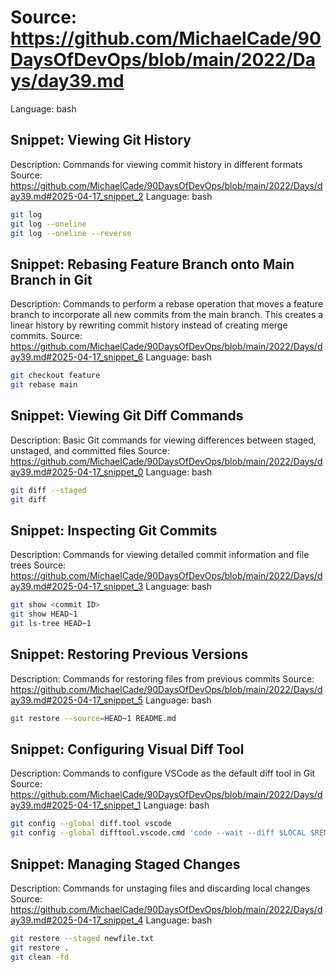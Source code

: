 # Source: https://github.com/MichaelCade/90DaysOfDevOps/blob/main/2022/Days/day39.md
Language: bash

## Snippet: Viewing Git History
Description: Commands for viewing commit history in different formats
Source: https://github.com/MichaelCade/90DaysOfDevOps/blob/main/2022/Days/day39.md#2025-04-17_snippet_2
Language: bash

```bash
git log
git log --oneline
git log --oneline --reverse
```

## Snippet: Rebasing Feature Branch onto Main Branch in Git
Description: Commands to perform a rebase operation that moves a feature branch to incorporate all new commits from the main branch. This creates a linear history by rewriting commit history instead of creating merge commits.
Source: https://github.com/MichaelCade/90DaysOfDevOps/blob/main/2022/Days/day39.md#2025-04-17_snippet_6
Language: bash

```bash
git checkout feature
git rebase main
```

## Snippet: Viewing Git Diff Commands
Description: Basic Git commands for viewing differences between staged, unstaged, and committed files
Source: https://github.com/MichaelCade/90DaysOfDevOps/blob/main/2022/Days/day39.md#2025-04-17_snippet_0
Language: bash

```bash
git diff --staged
git diff
```

## Snippet: Inspecting Git Commits
Description: Commands for viewing detailed commit information and file trees
Source: https://github.com/MichaelCade/90DaysOfDevOps/blob/main/2022/Days/day39.md#2025-04-17_snippet_3
Language: bash

```bash
git show <commit ID>
git show HEAD~1
git ls-tree HEAD~1
```

## Snippet: Restoring Previous Versions
Description: Commands for restoring files from previous commits
Source: https://github.com/MichaelCade/90DaysOfDevOps/blob/main/2022/Days/day39.md#2025-04-17_snippet_5
Language: bash

```bash
git restore --source=HEAD~1 README.md
```

## Snippet: Configuring Visual Diff Tool
Description: Commands to configure VSCode as the default diff tool in Git
Source: https://github.com/MichaelCade/90DaysOfDevOps/blob/main/2022/Days/day39.md#2025-04-17_snippet_1
Language: bash

```bash
git config --global diff.tool vscode
git config --global difftool.vscode.cmd 'code --wait --diff $LOCAL $REMOTE'
```

## Snippet: Managing Staged Changes
Description: Commands for unstaging files and discarding local changes
Source: https://github.com/MichaelCade/90DaysOfDevOps/blob/main/2022/Days/day39.md#2025-04-17_snippet_4
Language: bash

```bash
git restore --staged newfile.txt
git restore .
git clean -fd
```
